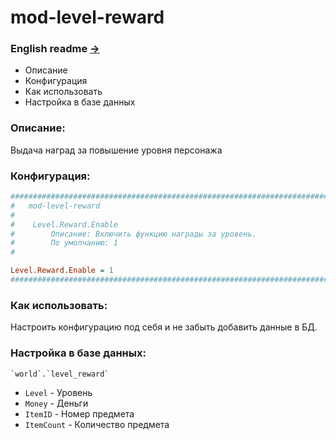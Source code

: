 # mod-level-reward

### English readme [->](https://github.com/Winfidonarleyan/kargatum-system/tree/master/src/mod-level-reward/README_eng.md)

- Описание
- Конфигурация
- Как использовать
- Настройка в базе данных

### Описание:
Выдача наград за повышение уровня персонажа

### Конфигурация:
```ini
###################################################################################################
#	mod-level-reward
#
#    Level.Reward.Enable
#        Описание: Включить функцию награды за уровень.
#        По умолчанию: 1
#

Level.Reward.Enable = 1
###################################################################################################
```

### Как использовать:
Настроить конфигурацию под себя и не забыть добавить данные в БД.

### Настройка в базе данных:
```sql
`world`.`level_reward`
```

- `Level` - Уровень
- `Money` - Деньги
- `ItemID` - Номер предмета
- `ItemCount` - Количество предмета
